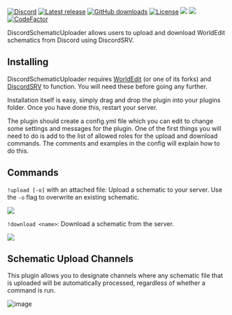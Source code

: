 [![Discord](https://discord.com/api/guilds/830198696204566607/widget.png)](https://dinty1.github.io/plugins-discord)
[![Latest release](https://img.shields.io/github/release/Dinty1/DiscordSchematicUploader.svg)](https://github.com/Dinty1/DiscordSchematicUploader/releases/latest)
[![GitHub downloads](https://img.shields.io/github/downloads/Dinty1/DiscordSchematicUploader/total.svg)](https://github.com/Dinty1/DiscordSchematicUploader/releases/latest)
[![License](https://img.shields.io/github/license/Dinty1/DiscordSchematicUploader.svg)](https://github.com/Dinty1/DiscordSchematicUploader/blob/master/LICENSE)
[![](https://img.shields.io/bstats/servers/11934)](https://bstats.org/plugin/bukkit/DiscordSchematicUploader/11934)
[![](https://img.shields.io/bstats/players/11934)](https://bstats.org/plugin/bukkit/DiscordSchematicUploader/11934)
[![CodeFactor](https://www.codefactor.io/repository/github/dinty1/discordschematicuploader/badge)](https://www.codefactor.io/repository/github/dinty1/discordschematicuploader)

DiscordSchematicUploader allows users to upload and download WorldEdit schematics from Discord using DiscordSRV.

## Installing
DiscordSchematicUploader requires [WorldEdit](https://enginehub.org/worldedit/) (or one of its forks) and [DiscordSRV](https://www.spigotmc.org/resources/discordsrv.18494/) to function. You will need these before going any further.

Installation itself is easy, simply drag and drop the plugin into your plugins folder. Once you have done this, restart your server.

The plugin should create a config.yml file which you can edit to change some settings and messages for the plugin. One of the first things you will need to do is add to the list of allowed roles for the upload and download commands. The comments and examples in the config will explain how to do this.

## Commands
`!upload [-o]` with an attached file: Upload a schematic to your server. Use the `-o` flag to overwrite an existing schematic.

![](https://i.imgur.com/bF6vVcI.png)

`!download <name>`: Download a schematic from the server.

![](https://i.imgur.com/hJ9GoD4.png)

## Schematic Upload Channels
This plugin allows you to designate channels where any schematic file that is uploaded will be automatically processed, regardless of whether a command is run.

![image](https://user-images.githubusercontent.com/67452089/147857856-9e1c01af-9f89-4dec-bcf7-fa1d721fe6e2.png)
